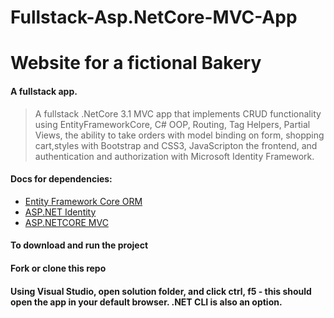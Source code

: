 # Fullstack-Asp.NetCore-MVC-App
# Website for a fictional Bakery
#### A fullstack app.

> A fullstack .NetCore 3.1 MVC app that implements CRUD functionality using EntityFrameworkCore, C# OOP, Routing, Tag Helpers, Partial Views, the ability to take orders with model binding on form, shopping cart,styles with Bootstrap and CSS3, JavaScripton the frontend, and authentication and authorization with Microsoft Identity Framework.

#### Docs for dependencies:
* [Entity Framework Core ORM](https://docs.microsoft.com/en-us/ef/core/)
* [ASP.NET Identity](https://docs.microsoft.com/en-us/aspnet/identity/overview/getting-started/introduction-to-aspnet-identity)
* [ASP.NETCORE MVC](https://docs.microsoft.com/en-us/aspnet/core/mvc/overview)

#### To download and run the project
#### Fork or clone this repo
#### Using Visual Studio, open solution folder, and click ctrl, f5 - this should open the app in your default browser. .NET CLI is also an option.
